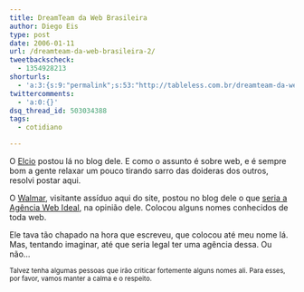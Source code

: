 ```yaml
---
title: DreamTeam da Web Brasileira
author: Diego Eis
type: post
date: 2006-01-11
url: /dreamteam-da-web-brasileira-2/
tweetbackscheck:
  - 1354928213
shorturls:
  - 'a:3:{s:9:"permalink";s:53:"http://tableless.com.br/dreamteam-da-web-brasileira-2";s:7:"tinyurl";s:26:"http://tinyurl.com/43x2a7j";s:4:"isgd";s:19:"http://is.gd/5TDC5m";}'
twittercomments:
  - 'a:0:{}'
dsq_thread_id: 503034388
tags:
  - cotidiano

---
```

O [Elcio][1] postou lá no blog dele. E como o assunto é sobre web, e é sempre bom a gente relaxar um pouco tirando sarro das doideras dos outros, resolvi postar aqui.

O [Walmar][2], visitante assíduo aqui do site, postou no blog dele o que [seria a Agência Web Ideal][3], na opinião dele. Colocou alguns nomes conhecidos de toda web.
  
Ele tava tão chapado na hora que escreveu, que colocou até meu nome lá. Mas, tentando imaginar, até que seria legal ter uma agência dessa. Ou não&#8230; 

<small>Talvez tenha algumas pessoas que irão criticar fortemente alguns nomes ali. Para esses, por favor, vamos manter a calma e o respeito.</small>

 [1]: http://www.elcio.com.br/
 [2]: http://fatorw.com/
 [3]: http://fatorw.com/2006/01/09/a-agencia-web-ideal/